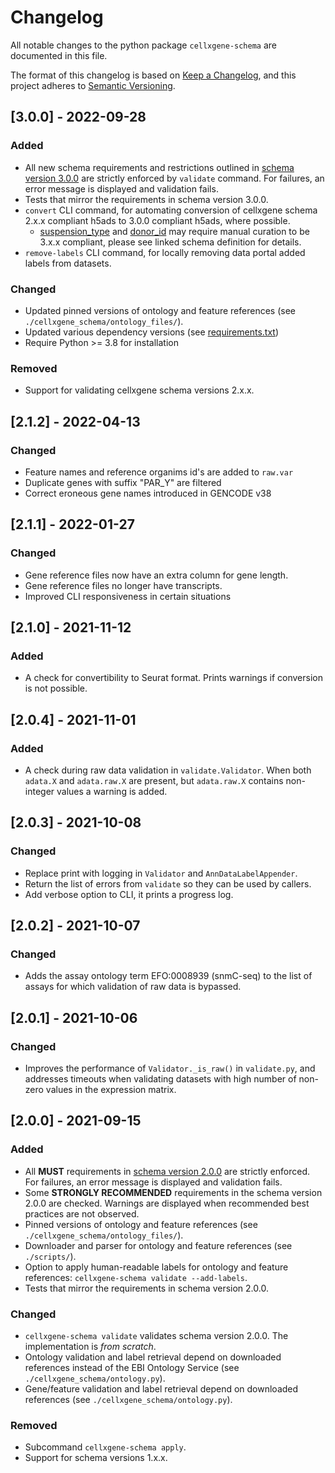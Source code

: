 # Changelog
All notable changes to the python package `cellxgene-schema` are documented in this file.

The format of this changelog is based on [Keep a Changelog](https://keepachangelog.com/en/1.0.0/),
and this project adheres to [Semantic Versioning](https://semver.org/spec/v2.0.0.html).

## [3.0.0] - 2022-09-28

### Added
- All new schema requirements and restrictions outlined in [schema version 3.0.0](https://github.com/chanzuckerberg/single-cell-curation/blob/main/schema/3.0.0/schema.md#appendix-a-changelog) are strictly enforced by `validate` command. For failures, an error message is displayed and validation fails.
- Tests that mirror the requirements in schema version 3.0.0.
- `convert` CLI command, for automating conversion of cellxgene schema 2.x.x compliant h5ads
to 3.0.0 compliant h5ads, where possible.
  - [suspension_type](https://github.com/chanzuckerberg/single-cell-curation/blob/feature/schema-3-0-0/schema/3.0.0/schema.md#suspension_type) 
  and [donor_id](https://github.com/chanzuckerberg/single-cell-curation/blob/feature/schema-3-0-0/schema/3.0.0/schema.md#donor_id) 
  may require manual curation to be 3.x.x compliant, please see linked schema definition for details. 
- `remove-labels` CLI command, for locally removing data portal added labels from datasets.

### Changed
- Updated pinned versions of ontology and feature references (see `./cellxgene_schema/ontology_files/`).
- Updated various dependency versions (see [requirements.txt](./requirements.txt))
- Require Python >= 3.8 for installation

### Removed
- Support for validating cellxgene schema versions 2.x.x.

## [2.1.2] - 2022-04-13

### Changed
- Feature names and reference organims id's are added to `raw.var`
- Duplicate genes with suffix "PAR_Y" are filtered
- Correct eroneous gene names introduced in GENCODE v38

## [2.1.1] - 2022-01-27

### Changed
- Gene reference files now have an extra column for gene length.
- Gene reference files no longer have transcripts.
- Improved CLI responsiveness in certain situations

## [2.1.0] - 2021-11-12
### Added
- A check for convertibility to Seurat format. Prints warnings if conversion is not possible.

## [2.0.4] - 2021-11-01

### Added

- A check during raw data validation in `validate.Validator`. When both `adata.X` and `adata.raw.X` are present, but `adata.raw.X` contains non-integer values a warning is added.

## [2.0.3] - 2021-10-08
### Changed
- Replace print with logging in `Validator` and `AnnDataLabelAppender`.
- Return the list of errors from `validate` so they can be used by callers.
- Add verbose option to CLI, it prints a progress log.

## [2.0.2] - 2021-10-07

### Changed

- Adds the assay ontology term EFO:0008939 (snmC-seq) to the list of assays for which validation of raw data is bypassed.

## [2.0.1] - 2021-10-06

### Changed

- Improves the performance of `Validator._is_raw()` in `validate.py`, and addresses timeouts when validating datasets with high number of non-zero values in the expression matrix.

## [2.0.0] - 2021-09-15

### Added

- All **MUST** requirements in [schema version 2.0.0](https://github.com/chanzuckerberg/single-cell-curation/blob/main/schema/2.0.0/corpora_schema.md) are strictly enforced. For failures, an error message is displayed and validation fails.
- Some **STRONGLY RECOMMENDED** requirements in the schema version 2.0.0 are checked. Warnings are displayed when recommended best practices are not observed.
- Pinned versions of ontology and feature references (see `./cellxgene_schema/ontology_files/`).
- Downloader and parser for ontology and feature references (see `./scripts/`).
- Option to apply human-readable labels for ontology and feature references: `cellxgene-schema validate --add-labels`.
- Tests that mirror the requirements in schema version 2.0.0.

### Changed

- `cellxgene-schema validate` validates schema version 2.0.0. The implementation is *from scratch*.
- Ontology validation and label retrieval depend on downloaded references instead of the EBI Ontology Service (see `./cellxgene_schema/ontology.py`).
- Gene/feature validation and label retrieval depend on downloaded references (see `./cellxgene_schema/ontology.py`).

### Removed

- Subcommand `cellxgene-schema apply`.
- Support for schema versions 1.x.x.
